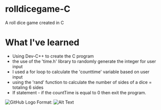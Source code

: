 # rolldicegame-C
A roll dice game created in C


# What I've learned
- Using Dev-C++ to create the C program
- the use of the 'time.h' library to randomly generate the integer for user input
- I used a for loop to calculate the 'counttime' variable based on user input
- using the 'rand' function to calculate the number of sides of a dice = totaling 6 sides
- If statement - if the countTime is equal to 0 then exit the program.

![GitHub Logo](/images/logo.png)
Format: ![Alt Text](url)
